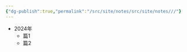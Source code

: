 ```yaml
---
{"dg-publish":true,"permalink":"/src/site/notes/src/site/notes///"}
---
```







* 2024年
	* 篇1
	* 篇2